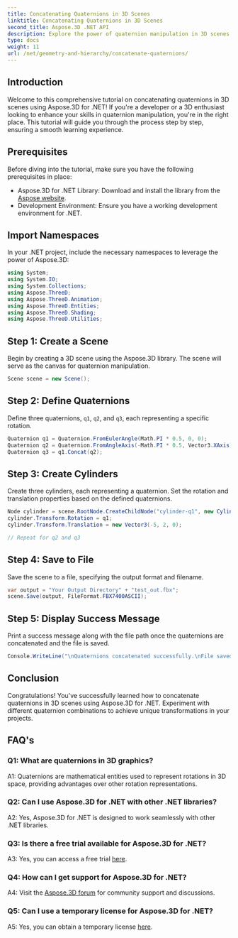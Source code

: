 ```yaml
---
title: Concatenating Quaternions in 3D Scenes
linktitle: Concatenating Quaternions in 3D Scenes
second_title: Aspose.3D .NET API
description: Explore the power of quaternion manipulation in 3D scenes with Aspose.3D for .NET. Learn to concatenate quaternions step by step for immersive transformations.
type: docs
weight: 11
url: /net/geometry-and-hierarchy/concatenate-quaternions/
---
```

## Introduction

Welcome to this comprehensive tutorial on concatenating quaternions in 3D scenes using Aspose.3D for .NET! If you're a developer or a 3D enthusiast looking to enhance your skills in quaternion manipulation, you're in the right place. This tutorial will guide you through the process step by step, ensuring a smooth learning experience.

## Prerequisites

Before diving into the tutorial, make sure you have the following prerequisites in place:

- Aspose.3D for .NET Library: Download and install the library from the [Aspose website](https://releases.aspose.com/3d/net/).
- Development Environment: Ensure you have a working development environment for .NET.

## Import Namespaces

In your .NET project, include the necessary namespaces to leverage the power of Aspose.3D:

```csharp
using System;
using System.IO;
using System.Collections;
using Aspose.ThreeD;
using Aspose.ThreeD.Animation;
using Aspose.ThreeD.Entities;
using Aspose.ThreeD.Shading;
using Aspose.ThreeD.Utilities;
```

## Step 1: Create a Scene

Begin by creating a 3D scene using the Aspose.3D library. The scene will serve as the canvas for quaternion manipulation.

```csharp
Scene scene = new Scene();
```

## Step 2: Define Quaternions

Define three quaternions, `q1`, `q2`, and `q3`, each representing a specific rotation.

```csharp
Quaternion q1 = Quaternion.FromEulerAngle(Math.PI * 0.5, 0, 0);
Quaternion q2 = Quaternion.FromAngleAxis(-Math.PI * 0.5, Vector3.XAxis);
Quaternion q3 = q1.Concat(q2);
```

## Step 3: Create Cylinders

Create three cylinders, each representing a quaternion. Set the rotation and translation properties based on the defined quaternions.

```csharp
Node cylinder = scene.RootNode.CreateChildNode("cylinder-q1", new Cylinder(0.1, 1, 2));
cylinder.Transform.Rotation = q1;
cylinder.Transform.Translation = new Vector3(-5, 2, 0);

// Repeat for q2 and q3
```

## Step 4: Save to File

Save the scene to a file, specifying the output format and filename.

```csharp
var output = "Your Output Directory" + "test_out.fbx";
scene.Save(output, FileFormat.FBX7400ASCII);
```

## Step 5: Display Success Message

Print a success message along with the file path once the quaternions are concatenated and the file is saved.

```csharp
Console.WriteLine("\nQuaternions concatenated successfully.\nFile saved at " + output);
```

## Conclusion

Congratulations! You've successfully learned how to concatenate quaternions in 3D scenes using Aspose.3D for .NET. Experiment with different quaternion combinations to achieve unique transformations in your projects.

## FAQ's

### Q1: What are quaternions in 3D graphics?

A1: Quaternions are mathematical entities used to represent rotations in 3D space, providing advantages over other rotation representations.

### Q2: Can I use Aspose.3D for .NET with other .NET libraries?

A2: Yes, Aspose.3D for .NET is designed to work seamlessly with other .NET libraries.

### Q3: Is there a free trial available for Aspose.3D for .NET?

A3: Yes, you can access a free trial [here](https://releases.aspose.com/).

### Q4: How can I get support for Aspose.3D for .NET?

A4: Visit the [Aspose.3D forum](https://forum.aspose.com/c/3d/18) for community support and discussions.

### Q5: Can I use a temporary license for Aspose.3D for .NET?

A5: Yes, you can obtain a temporary license [here](https://purchase.aspose.com/temporary-license/).
